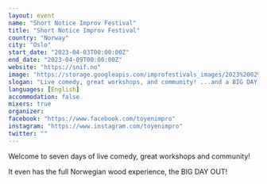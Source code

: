 ```yaml
---
layout: event
name: "Short Notice Improv Festival"
title: "Short Notice Improv Festival"
country: "Norway"
city: "Oslo"
start_date: "2023-04-03T00:00:00Z"
end_date: "2023-04-09T00:00:00Z"
website: "https://snif.no"
image: "https://storage.googleapis.com/improfestivals_images/2023%2002%2003%20Facebook%20191%20SNIF%202023%20-%20Terje%20Brevik.png"
slogan: "Live comedy, great workshops, and community! ...and a BIG DAY OUT!"
languages: [English]
accommodation: false
mixers: true
organizer: 
facebook: "https://www.facebook.com/toyenimpro"
instagram: "https://www.instagram.com/toyenimpro"
twitter: ""
---
```


Welcome to seven days of live comedy, great workshops and community!

It even has the full Norwegian wood experience, the BIG DAY OUT!

